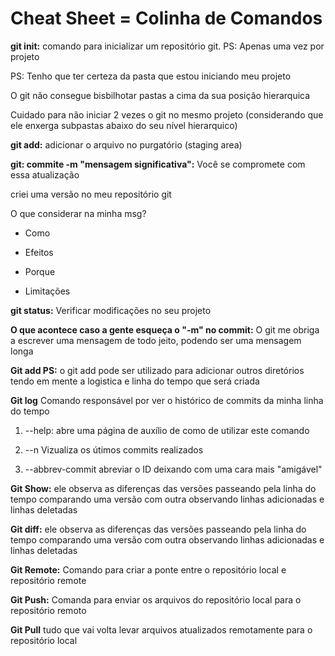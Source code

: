 # Cheat Sheet = Colinha de Comandos

**git init:** comando para inicializar um repositório git. PS: Apenas uma vez por projeto

PS: Tenho que ter certeza da pasta que estou iniciando meu projeto

O git não consegue bisbilhotar pastas a cima da sua posição hierarquica 

Cuidado para não iniciar 2 vezes o git no mesmo projeto (considerando que ele enxerga subpastas abaixo do seu nível hierarquico)

**git add:** adicionar o arquivo no purgatório (staging area)

**git: commite -m "mensagem significativa":** Você se compromete com essa atualização

criei uma versão no meu repositório git

O que considerar na minha msg?

- Como

- Efeitos

- Porque

- Limitações



**git status:** Verificar modificações no seu projeto

**O que acontece caso a gente esqueça o "-m" no commit:** O git me obriga a escrever uma mensagem de todo jeito, podendo ser uma mensagem longa

**Git add PS:** o git add pode ser utilizado para adicionar outros diretórios tendo em mente a logistica e linha do tempo que será criada

**Git log** Comando responsável por ver o histórico de commits da minha linha do tempo

1. --help: abre uma página de auxílio de como de utilizar este comando

2. --n <n> Vizualiza os útimos commits realizados

3. --abbrev-commit abreviar o ID deixando com uma cara mais "amigável"

**Git Show:** ele observa as diferenças das versões passeando pela linha do tempo comparando uma versão com outra observando linhas adicionadas e linhas deletadas

**Git diff:** ele observa as diferenças das versões passeando pela linha do tempo comparando uma versão com outra observando linhas adicionadas e linhas deletadas

**Git Remote:** Comando para criar a ponte entre o repositório local e repositório remote

**Git Push:** Comanda para enviar os arquivos do repositório local para o repositório remoto 

**Git Pull** tudo que vai volta levar arquivos atualizados remotamente para o repositório local
